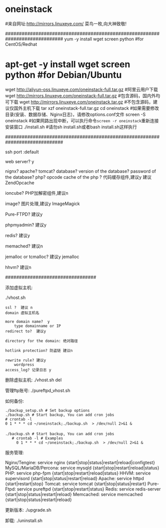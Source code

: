 # oneinstack
#来自网址:http://mirrors.linuxeye.com/
菜鸟一枚,向大神致敬!

#############################################################################
yum -y install wget screen python   #for CentOS/Redhat
# apt-get -y install wget screen python  #for Debian/Ubuntu
wget http://aliyun-oss.linuxeye.com/oneinstack-full.tar.gz    #阿里云用户下载
wget http://mirrors.linuxeye.com/oneinstack-full.tar.gz    #包含源码，国内外均可下载
wget http://mirrors.linuxeye.com/oneinstack.tar.gz    #不包含源码，建议仅国外主机下载
tar xzf oneinstack-full.tar.gz
cd oneinstack    #如果需要修改目录(安装、数据存储、Nginx日志)，请修改options.conf文件
screen -S oneinstack    #如果网路出现中断，可以执行命令`screen -r oneinstack`重新连接安装窗口
./install.sh     #请勿sh install.sh或者bash install.sh这样执行

#############################################################################


ssh port :default

web server? y

nignx?
apache?
tomcat?
database?
	version of the database?
	password of the database?
php?
opcode cache of the php ?  代码缓存组件,建议y
	建议ZendOpcache

ioncube? PHP加解密组件,建议n

image? 图片处理,建议y ImageMagick

Pure-FTPD? 建议y

phpmyadmin? 建议y

redis? 建议y

memached? 建议n

jemalloc or tcmalloc?  建议y jemalloc

hhvm? 建议n

#################################

添加虚拟主机:

./vhost.sh

	ssl ?  建议 n
	domain 虚拟主机名

	more domain name?  y
		type domainname or IP 
	redirect to?  建议y

	directory for the domain: 绝对路径

	hotlink protection? 防盗链 建议n

	rewrite rule? 建议y
		wordpress
	access_log? 记录日志 y

删除虚拟主机:
./vhost.sh del

管理ftp账号:
./pureftpd_vhost.sh

如何备份:

```
./backup_setup.sh # Set backup options 
./backup.sh # Start backup, You can add cron jobs
# crontab -l
0 1 * * * cd ~/oneinstack;./backup.sh  > /dev/null 2>&1 &
```
####
```
./backup.sh # Start backup, You can add cron jobs
   # crontab -l # Examples 
     0 1 * * * cd ~/oneinstack;./backup.sh  > /dev/null 2>&1 &
```
服务管理:

Nginx/Tengine:
   service nginx {start|stop|status|restart|reload|configtest}
MySQL/MariaDB/Percona:
   service mysqld {start|stop|restart|reload|status}
PHP:
   service php-fpm {start|stop|restart|reload|status}
HHVM:
   service supervisord {start|stop|status|restart|reload}
Apache:
service httpd {start|restart|stop}
Tomcat:
service tomcat {start|stop|status|restart}
Pure-Ftpd:
   service pureftpd {start|stop|restart|status}
Redis:
   service redis-server {start|stop|status|restart|reload}
Memcached:
   service memcached {start|stop|status|restart|reload}

更新版本:
./upgrade.sh

卸载:
./uninstall.sh
